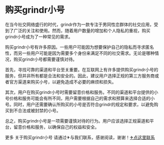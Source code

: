 # 购买grindr小号

在当今社交网络盛行的时代，grindr作为一款专注于男同性恋群体的社交应用，受到了广泛的关注和使用。然而，随着用户数量的增加和个人隐私的重视，购买grindr小号成为了一种常见的需求。

购买grindr小号有许多原因。一些用户可能因为想要保护自己的隐私而寻求匿名性，而另一些用户可能是因为需要多个身份来满足不同的社交需求。无论是哪种情况，购买grindr小号都需要谨慎对待。

首先，寻找可靠的渠道和平台至关重要。在互联网上有许多提供购买grindr小号的服务，但并非所有都是合法和安全的。因此，建议用户选择正规的第三方服务商或者官方渠道来购买小号，以避免造成不必要的麻烦和损失。

其次，用户在购买grindr小号时需要留意价格和服务。不同的渠道和平台提供的小号价格和服务可能会有所不同，用户需要根据自己的需求和预算来选择合适的小号。同时，用户还需要确认所购买的小号是否符合grindr的规定和要求，以避免购买到不合法或被封禁的小号。

总之，购买grindr小号是一项需要谨慎对待的行为。用户应该选择正规渠道和平台，留意价格和服务，以确保自己的权益和安全。

更多 关于购买grindr小号 请通过✈与我们联系，感谢阅读，谢谢！[✈点这里联系](https://www.k02.cc)